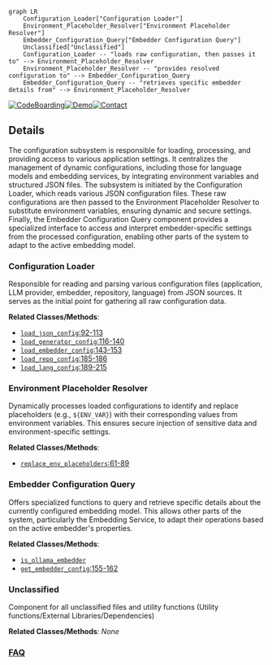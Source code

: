 ```mermaid
graph LR
    Configuration_Loader["Configuration Loader"]
    Environment_Placeholder_Resolver["Environment Placeholder Resolver"]
    Embedder_Configuration_Query["Embedder Configuration Query"]
    Unclassified["Unclassified"]
    Configuration_Loader -- "loads raw configuration, then passes it to" --> Environment_Placeholder_Resolver
    Environment_Placeholder_Resolver -- "provides resolved configuration to" --> Embedder_Configuration_Query
    Embedder_Configuration_Query -- "retrieves specific embedder details from" --> Environment_Placeholder_Resolver
```

[![CodeBoarding](https://img.shields.io/badge/Generated%20by-CodeBoarding-9cf?style=flat-square)](https://github.com/CodeBoarding/CodeBoarding)[![Demo](https://img.shields.io/badge/Try%20our-Demo-blue?style=flat-square)](https://www.codeboarding.org/diagrams)[![Contact](https://img.shields.io/badge/Contact%20us%20-%20contact@codeboarding.org-lightgrey?style=flat-square)](mailto:contact@codeboarding.org)

## Details

The configuration subsystem is responsible for loading, processing, and providing access to various application settings. It centralizes the management of dynamic configurations, including those for language models and embedding services, by integrating environment variables and structured JSON files. The subsystem is initiated by the Configuration Loader, which reads various JSON configuration files. These raw configurations are then passed to the Environment Placeholder Resolver to substitute environment variables, ensuring dynamic and secure settings. Finally, the Embedder Configuration Query component provides a specialized interface to access and interpret embedder-specific settings from the processed configuration, enabling other parts of the system to adapt to the active embedding model.

### Configuration Loader
Responsible for reading and parsing various configuration files (application, LLM provider, embedder, repository, language) from JSON sources. It serves as the initial point for gathering all raw configuration data.


**Related Classes/Methods**:

- <a href="https://github.com/AsyncFuncAI/deepwiki-open/blob/mainapi/config.py#L92-L113" target="_blank" rel="noopener noreferrer">`load_json_config`:92-113</a>
- <a href="https://github.com/AsyncFuncAI/deepwiki-open/blob/mainapi/config.py#L116-L140" target="_blank" rel="noopener noreferrer">`load_generator_config`:116-140</a>
- <a href="https://github.com/AsyncFuncAI/deepwiki-open/blob/mainapi/config.py#L143-L153" target="_blank" rel="noopener noreferrer">`load_embedder_config`:143-153</a>
- <a href="https://github.com/AsyncFuncAI/deepwiki-open/blob/mainapi/config.py#L185-L186" target="_blank" rel="noopener noreferrer">`load_repo_config`:185-186</a>
- <a href="https://github.com/AsyncFuncAI/deepwiki-open/blob/mainapi/config.py#L189-L215" target="_blank" rel="noopener noreferrer">`load_lang_config`:189-215</a>


### Environment Placeholder Resolver
Dynamically processes loaded configurations to identify and replace placeholders (e.g., `${ENV_VAR}`) with their corresponding values from environment variables. This ensures secure injection of sensitive data and environment-specific settings.


**Related Classes/Methods**:

- <a href="https://github.com/AsyncFuncAI/deepwiki-open/blob/mainapi/config.py#L61-L89" target="_blank" rel="noopener noreferrer">`replace_env_placeholders`:61-89</a>


### Embedder Configuration Query
Offers specialized functions to query and retrieve specific details about the currently configured embedding model. This allows other parts of the system, particularly the Embedding Service, to adapt their operations based on the active embedder's properties.


**Related Classes/Methods**:

- <a href="https://github.com/AsyncFuncAI/deepwiki-open/blob/mainapi/rag.py" target="_blank" rel="noopener noreferrer">`is_ollama_embedder`</a>
- <a href="https://github.com/AsyncFuncAI/deepwiki-open/blob/mainapi/config.py#L155-L162" target="_blank" rel="noopener noreferrer">`get_embedder_config`:155-162</a>


### Unclassified
Component for all unclassified files and utility functions (Utility functions/External Libraries/Dependencies)


**Related Classes/Methods**: _None_



### [FAQ](https://github.com/CodeBoarding/GeneratedOnBoardings/tree/main?tab=readme-ov-file#faq)